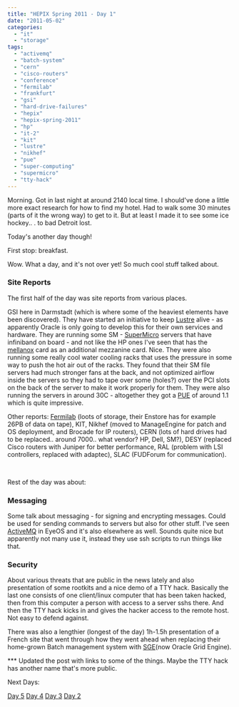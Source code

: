 ```yaml
---
title: "HEPIX Spring 2011 - Day 1"
date: "2011-05-02"
categories: 
  - "it"
  - "storage"
tags: 
  - "activemq"
  - "batch-system"
  - "cern"
  - "cisco-routers"
  - "conference"
  - "fermilab"
  - "frankfurt"
  - "gsi"
  - "hard-drive-failures"
  - "hepix"
  - "hepix-spring-2011"
  - "hp"
  - "it-2"
  - "kit"
  - "lustre"
  - "nikhef"
  - "pue"
  - "super-computing"
  - "supermicro"
  - "tty-hack"
---
```


Morning. Got in last night at around 2140 local time. I should've done a little more exact research for how to find my hotel. Had to walk some 30 minutes (parts of it the wrong way) to get to it. But at least I made it to see some ice hockey.. . to bad Detroit lost.

Today's another day though!

First stop: breakfast.

Wow. What a day, and it's not over yet! So much cool stuff talked about.

### Site Reports

The first half of the day was site reports from various places.

GSI here in Darmstadt (which is where some of the heaviest elements have been discovered). They have started an initiative to keep [Lustre](http://lustre.org "lustre.org") alive - as apparently Oracle is only going to develop this for their own services and hardware. They are running some SM - [SuperMicro](http://supermicro.com "supermicro.com") servers that have infiniband on board - and not like the HP ones I've seen that has the [mellanox](http://mellanox.com ".com") card as an additional mezzanine card. Nice. They were also running some really cool water cooling racks that uses the pressure in some way to push the hot air out of the racks. They found that their SM file servers had much stronger fans at the back, and not optimized airflow inside the servers so they had to tape over some (holes?) over the PCI slots on the back of the server to make it work properly for them. They were also running the servers in around 30C - altogether they got a [PUE](http://en.wikipedia.org/wiki/Power_usage_effectiveness "PUE on Wikipedia") of around 1.1 which is quite impressive.

Other reports: [Fermilab](http://fnal.gov "fermilab") (loots of storage, their Enstore has for example 26PB of data on tape), KIT, Nikhef (moved to ManageEngine for patch and OS deployment, and Brocade for IP routers), CERN (lots of hard drives had to be replaced.. around 7000.. what vendor? HP, Dell, SM?), DESY (replaced Cisco routers with Juniper for better performance, RAL (problem with LSI controllers, replaced with adaptec), SLAC (FUDForum for communication).

 

Rest of the day was about:

### Messaging

Some talk about messaging - for signing and encrypting messages. Could be used for sending commands to servers but also for other stuff. I've seen [ActiveMQ](http://activemq.apache.org/ "ActiveMQ") in EyeOS and it's also elsewhere as well. Sounds quite nice but apparently not many use it, instead they use ssh scripts to run things like that.

### Security

About various threats that are public in the news lately and also presentation of some rootkits and a nice demo of a TTY hack. Basically the last one consists of one client/linux computer that has been taken hacked, then from this computer a person with access to a server sshs there. And then the TTY hack kicks in and gives the hacker access to the remote host. Not easy to defend against.

There was also a lengthier (longest of the day) 1h-1.5h presentation of a French site that went through how they went ahead when replacing their home-grown Batch management system with [SGE](http://en.wikipedia.org/wiki/Oracle_Grid_Engine "OGE on wikipedia")(now Oracle Grid Engine).

\*\*\* Updated the post with links to some of the things. Maybe the TTY hack has another name that's more public.

Next Days:

[Day 5](http://www.guldmyr.com/blog/hepix-spring-2011-%e2%80%93-day-5/ "day5") [Day 4](http://www.guldmyr.com/blog/hepix-spring-2011-day-4/ "day4") [Day 3](http://www.guldmyr.com/blog/hepix-spring-2011-%e2%80%93-day-3/ "day3") [Day 2](http://www.guldmyr.com/blog/hepix-spring-2011-%e2%80%93-day-2/ "day2")
